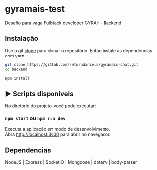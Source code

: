 # gyramais-test
Desafio para vaga Fullstack developer GYRA+ - Backend

## Instalação
Use o git [clone](https://git-scm.com/docs/git-clone) para clonar o repositório. Então instale as dependencias com yarn.
```bash
git clone https://gitlab.com/returndaniels/gyramais-chat.git
cd backend

npm install
```

## :arrow_forward: Scripts disponíveis

No diretório do projeto, você pode executar:

### `npm start` ou `npm run dev`

Executa a aplicação em modo de desenvolvimento.<br />
Abra [http://localhost:3000](http://localhost:3000) para abrir no navegador.

## Dependencias
NodeJS | Express | SocketIO | Mongoose | dotenv | body-parser